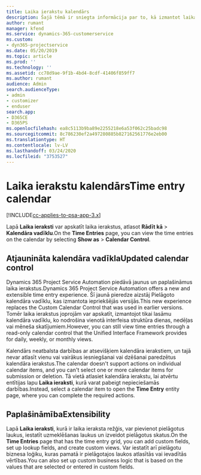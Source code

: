 ```yaml
---
title: Laika ierakstu kalendārs
description: Šajā tēmā ir sniegta informācija par to, kā izmantot laika ierakstu kalendāru.
author: rumant
manager: kfend
ms.service: dynamics-365-customerservice
ms.custom:
- dyn365-projectservice
ms.date: 05/20/2019
ms.topic: article
ms.prod: ''
ms.technology: ''
ms.assetid: cc78d9ae-9f1b-4bd4-8cdf-41406f859ff7
ms.author: rumant
audience: Admin
search.audienceType:
- admin
- customizer
- enduser
search.app:
- D365CE
- D365PS
ms.openlocfilehash: ea8c5113b9ba89e2255218e6a53f062c25badc98
ms.sourcegitcommit: 8c786230ef2a497280885b827162561776e2eb00
ms.translationtype: HT
ms.contentlocale: lv-LV
ms.lasthandoff: 03/24/2020
ms.locfileid: "3753527"
---
```

# <a name="time-entry-calendar"></a><span data-ttu-id="2cae9-103">Laika ierakstu kalendārs</span><span class="sxs-lookup"><span data-stu-id="2cae9-103">Time entry calendar</span></span>

[!INCLUDE[cc-applies-to-psa-app-3.x](../includes/cc-applies-to-psa-app-3x.md)]

<span data-ttu-id="2cae9-104">Lapā **Laika ieraksti** var apskatīt laika ierakstus, atlasot **Rādīt kā** \> **Kalendāra vadīklu**.</span><span class="sxs-lookup"><span data-stu-id="2cae9-104">On the **Time Entries** page, you can view the time entries on the calendar by selecting **Show as** \> **Calendar Control**.</span></span>

## <a name="updated-calendar-control"></a><span data-ttu-id="2cae9-105">Atjaunināta kalendāra vadīkla</span><span class="sxs-lookup"><span data-stu-id="2cae9-105">Updated calendar control</span></span>

<span data-ttu-id="2cae9-106">Dynamics 365 Project Service Automation piedāvā jaunus un paplašināmus laika ierakstus.</span><span class="sxs-lookup"><span data-stu-id="2cae9-106">Dynamics 365 Project Service Automation offers a new and extensible time entry experience.</span></span> <span data-ttu-id="2cae9-107">Šī jaunā pieredze aizstāj Pielāgoto kalendāra vadīklu, kas izmantota iepriekšējās versijās.</span><span class="sxs-lookup"><span data-stu-id="2cae9-107">This new experience replaces the Custom Calendar Control that was used in earlier versions.</span></span> <span data-ttu-id="2cae9-108">Tomēr laika ierakstus joprojām var apskatīt, izmantojot tikai lasāmu kalendāra vadīklu, ko nodrošina vienotā interfeisa struktūra dienas, nedēļas vai mēneša skatījumiem.</span><span class="sxs-lookup"><span data-stu-id="2cae9-108">However, you can still view time entries through a read-only calendar control that the Unified Interface Framework provides for daily, weekly, or monthly views.</span></span>

<span data-ttu-id="2cae9-109">Kalendārs neatbalsta darbības ar atsevišķiem kalendāra ierakstiem, un tajā nevar atlasīt vienu vai vairākus iesniegšanai vai dzēšanai paredzētus kalendāra ierakstus.</span><span class="sxs-lookup"><span data-stu-id="2cae9-109">The calendar doesn't support actions on individual calendar items, and you can't select one or more calendar items for submission or deletion.</span></span> <span data-ttu-id="2cae9-110">Tā vietā atlasiet kalendāra ierakstu, lai atvērtu entītijas lapu **Laika ieraksti**, kurā varat pabeigt nepieciešamās darbības.</span><span class="sxs-lookup"><span data-stu-id="2cae9-110">Instead, select a calendar item to open the **Time Entry** entity page, where you can complete the required actions.</span></span>

## <a name="extensibility"></a><span data-ttu-id="2cae9-111">Paplašināmība</span><span class="sxs-lookup"><span data-stu-id="2cae9-111">Extensibility</span></span>

<span data-ttu-id="2cae9-112">Lapā **Laika ieraksti**, kurā ir laika ieraksta režģis, var pievienot pielāgotus laukus, iestatīt uzmeklēšanas laukus un izveidot pielāgotus skatus.</span><span class="sxs-lookup"><span data-stu-id="2cae9-112">On the **Time Entries** page that has the time entry grid, you can add custom fields, set up lookup fields, and create custom views.</span></span> <span data-ttu-id="2cae9-113">Var iestatīt arī pielāgotu biznesa loģiku, kuras pamatā ir pielāgotajos laukos atlasītās vai ievadītās vērtības.</span><span class="sxs-lookup"><span data-stu-id="2cae9-113">You can also set up custom business logic that is based on the values that are selected or entered in custom fields.</span></span>
